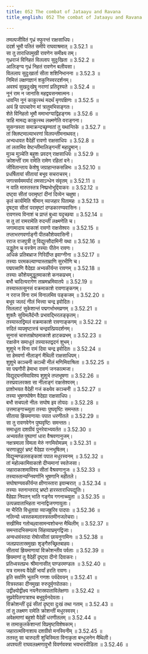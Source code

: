 ```yaml
---
title: 052 The combat of Jataayu and Ravana
title_english: 052 The combat of Jataayu and Ravana

---
```

<div class="audioEmbed"  caption="श्रीराम-हरिसीताराममूर्ति-घनपाठिभ्यां वचनम्" src="https://archive.org/download/Ramayana-recitation-Sriram-harisItArAmamUrti-Ghanapaati-v2/Kanda_3/Kanda_3_ARK-052-Sitaa_Vilapaha.mp3"></div>

तमल्पजीवितं गृध्रं स्फुरन्तं राक्षसाधिपः।  
ददर्श भूमौ पतितं समीपे राघवाश्रमात् ॥ 3.52.1 ॥   
सा तु ताराधिपमुखी रावणेन समीक्ष्य तम्।  
गृध्रराजं विनिहतं विललाप सुदुःखिता ॥ 3.52.2 ॥   
आलिङ्ग्य गृध्रं निहतं रावणेन बलीयसा।  
विललाप सुदुःखार्ता सीता शशिनिभानना ॥ 3.52.3 ॥   
निमित्तं लक्षणज्ञानं शकुनिस्वरदर्शनम्।  
अवश्यं सुखदुःखेषु नराणां प्रतिदृश्यते ॥ 3.52.4 ॥   
नूनं राम न जानासि महद्व्यसनमात्मनः।  
धावन्ति नूनं काकुत्स्थं मदर्थं मृगपक्षिणः ॥ 3.52.5 ॥   
अयं हि पापचारेण मां त्रातुमभिसङ्गतः।  
शेते विनिहतो भूमौ ममाभाग्याद्विहङ्गमः ॥ 3.52.6 ॥   
त्राहि मामद्य काकुत्स्थ लक्ष्मणेति वराङ्गना।  
सुसन्त्रस्ता समाक्रन्दच्छृण्वतां तु यथान्तिके ॥ 3.52.7 ॥   
तां क्लिष्टमाल्याभरणां विलपन्तीमनाथवत्।  
अभ्यधावत वैदेहीं रावणो राक्षसाधिपः ॥ 3.52.8 ॥   
तां लतामिव वेष्टन्तीमालिङ्गन्तीं महाद्रुमान्।  
मुञ्च मुञ्चेति बहुशः प्रवदन् राक्षसाधिपः ॥ 3.52.9 ॥   
क्रोशन्तीं राम रामेति रामेण रहितां वने।  
जीवितान्ताय केशेषु जग्राहान्तकसन्निभः ॥ 3.52.10 ॥   
प्रधर्षितायां सीतायां बभूव सचराचरम्।  
जगत्सर्वममर्यादं तमसाऽन्धेन संवृतम् ॥ 3.52.11 ॥   
न वाति मारुतस्तत्र निष्प्रभोभूद्दिवाकरः ॥ 3.52.12 ॥   
दष्ट्वा सीतां परामृष्टां दीनां दिव्येन चक्षुषा।  
कृतं कार्यमिति श्रीमान् व्याजहार पितामहः ॥ 3.52.13 ॥   
दृषट्वा सीतां परामृष्टां दण्डकारण्यवासिनः।  
रावणस्य विनाशं च प्राप्तं बुध्वा यदृच्छया ॥ 3.52.14 ॥   
स तु तां रामरामेति रुदन्तीं लक्ष्मणेति च।  
जगामादाय चाकाशं रावणो राक्षसेश्वरः ॥ 3.52.15 ॥   
तप्ताभरणवर्णाङ्गी पीतकौशेयवासिनी।  
रराज राजपुत्री तु विद्युत्सौदामिनी यथा ॥ 3.52.16 ॥   
उद्धूतेन च वस्त्रेण तस्याः पीतेन रावणः।  
अधिकं प्रतिबभ्राज गिरिर्दीप्त इवाग्नीना ॥ 3.52.17 ॥   
तस्याः परमकल्याण्यास्ताम्राणि सुरभीणि च।  
पद्मपत्त्राणि वैदेह्या अभ्यकीर्यन्त रावणम् ॥ 3.52.18 ॥   
तस्याः कौशेयमुद्धूतमाकाशे कनकप्रभम्।  
बभौ चादित्यरागेण ताम्रमभ्रमिवातपे ॥ 3.52.19 ॥   
तस्यास्तत्सुनसं वक्रमाकाशे रावणाङ्कगम्।  
न रराज विना रामं विनालमिव पङ्कजम् ॥ 3.52.20 ॥   
बभूव जलदं नीलं भित्त्वा चन्द्र इवोदितः।  
सिललाटं सुकेशान्तं पद्मगर्भाभमव्रणम् ॥ 3.52.21 ॥   
शुक्लैः सुविमलैर्दन्तैः प्रभावद्भिरलङ्कृतम्।  
तस्यास्तद्विमलं वक्रमाकाशे रावणाङ्कगम् ॥ 3.52.22 ॥   
रुदितं व्यपमृष्टास्त्रं चन्द्रवत्प्रियदर्शनम्।  
सुनासं चारुताम्रोष्ठमाकाशे हाटकप्रभम् ॥ 3.52.23 ॥   
राक्षसेन समाधूतं तस्यास्तद्वदनं शुभम्।  
शुशुभे न विना रामं दिवा चन्द्र इवोदितः ॥ 3.52.24 ॥   
सा हेमवर्णा नीलाङ्गं मैथिली राक्षसाधिपम्।  
शुशुभे काञ्चनी काञ्ची नीलं मणिमिवाश्रिता ॥ 3.52.25 ॥   
सा पद्मगौरी हेमाभा रावणं जनकात्मजा।  
विद्युद्घनमिवाविश्य शुशुभे तप्तभूषणा ॥ 3.52.26 ॥   
तरुप्रवालरक्ता सा नीलाङ्गं राक्षसेश्वरम्।  
प्राशोभयत वैदेही गजं कक्ष्येव काञ्चनी ॥ 3.52.27 ॥   
तस्या भूषणघोषेण वैदेह्या राक्षसाधिपः।  
बभौ सचपलो नीलः सघोष इव तोयदः ॥ 3.52.28 ॥   
उत्तमाङ्गाच्च्युता तस्याः पुष्पवृष्टिः समन्ततः।  
सीताया ह्रियमाणायाः पपात धरणीतले ॥ 3.52.29 ॥   
सा तु रावणवेगेन पुष्पवृष्टिः समन्ततः।  
समाधूता दशग्रीवं पुनरेवाभ्यवर्तत ॥ 3.52.30 ॥   
अभ्यवर्तत पुष्पाणां धारा वैश्रवणानुजम्।  
नक्षत्रमाला विमला मेरुं नगमिवोमन्नम् ॥ 3.52.31 ॥   
चरणान्नूपुरं भ्रष्टं वैदेह्या रत्नभूषितम्।  
विद्युन्मण्डलसङ्काशं पपात मधुरस्वनम् ॥ 3.52.32 ॥   
तां महोल्कामिवाकाशे दीप्यमानां स्वतेजसा।  
जहाराकाशमाविश्य सीतां वैश्रवणानुजः ॥ 3.52.33 ॥   
तस्यास्तान्यग्निवर्णानि भूषणानि महीतले।  
सघोषाण्यवकीर्यन्त क्षीणास्तारा इवाम्बरात् ॥ 3.52.34 ॥   
तस्याः स्तनान्तराद् भ्रष्टो हारस्ताराधिपद्युतिः।  
वैहेह्या निपतन् भाति गङ्गेव गगनाच्च्युता ॥ 3.52.35 ॥   
उत्पन्नवाताभिहता नानाद्विजगणायुताः।  
मा भैरिति विधूताग्रा व्याजह्रुरिव पादपाः ॥ 3.52.36 ॥   
नलिन्यो ध्वस्तकमलास्त्रस्तमीनजलेचराः।  
सखीमिव गतोच्छ्वासामन्वशोचन्त मैथिलीम् ॥ 3.52.37 ॥   
समन्तादभिसम्पत्य सिंहव्याघ्रमृगद्विजाः।  
अन्वधावंस्तदा रोषोत्सीतां छायनुगामिनः ॥ 3.52.38 ॥   
जलप्रपातास्रमुखाः शृङ्गैरुच्छ्रितबाहवः।  
सीतायां ह्रियमाणायां विक्रोशन्तीव पर्वताः ॥ 3.52.39 ॥   
ह्रियमाणां तु वैदेहीं दृष्ट्वा दीनो दिवाकरः।  
प्रतिध्वस्तप्रभः श्रीमानासीत् पाण्डरमण्डलः ॥ 3.52.40 ॥   
यत्र रामस्य वैदेहीं भार्यां हरति रावणः।  
इति सर्वाणि भूतानि गणशः पर्यदेवयन् ॥ 3.52.41 ॥   
वित्रस्तका दीनमुखा रुरुदुर्मृगपोतकाः।  
उद्वीक्ष्योद्वीक्ष्य नयनैरास्रपाताविलेक्षणाः ॥ 3.52.42 ॥   
सुप्रवेपितगात्राश्च बभूवुर्वनदेवताः।  
विक्रोशन्तीं दृढं सीतां दृष्ट्वा दुःखं तथा गताम् ॥ 3.52.43 ॥   
तां तु लक्ष्मण रामेति क्रोशन्तीं मधुरस्वरम्।  
अवेक्षमाणां बहुशो वैदेहीं धरणीतलम् ॥ 3.52.44 ॥   
स तामाकुलकेशान्तां विप्रमृष्टविशेषकाम्।  
जहारात्मविनाशाय दशग्रीवो मनस्विनीम् ॥ 3.52.45 ॥   
ततस्तु सा चारुदती शुचिस्मिता विनाकृता बन्धुजनेन मैथिली।  
अपश्यती राघवलक्ष्मणावुभौ विवर्णवक्त्रा भयभारपीडिता ॥ 3.52.46 ॥   